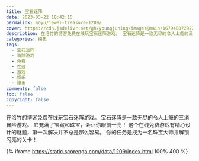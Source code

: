 ```yaml
---
title: 宝石迷阵
date: 2023-03-22 18:42:15
permalink: moyu/jewel-treasure-1209/
cover: https://cdn.jsdelivr.net/gh/youngjuning/images@main/1679480729221.png
description: 在洛竹的博客免费在线玩宝石迷阵游戏。 宝石迷阵是一款无尽的令人上瘾的三消冒险游戏。 它充满了宝藏和珠宝，会让你眼前一亮！ 这个在线免费游戏有精心设计的谜题，第一次解决并不总是那么容易。 你的任务是成为一名珠宝大师并解锁闪亮的关卡！
categories: 摸鱼
tags:
  - 宝石迷阵
  - 消除游戏
  - 免费
  - 在线
  - 游戏
  - 娱乐
  - 摸鱼
comments: false
toc: false
copyright: false
---
```


在洛竹的博客免费在线玩宝石迷阵游戏。 宝石迷阵是一款无尽的令人上瘾的三消冒险游戏。 它充满了宝藏和珠宝，会让你眼前一亮！ 这个在线免费游戏有精心设计的谜题，第一次解决并不总是那么容易。 你的任务是成为一名珠宝大师并解锁闪亮的关卡！

{% iframe https://static.scorenga.com/data/1209/index.html 100% 400 %}
